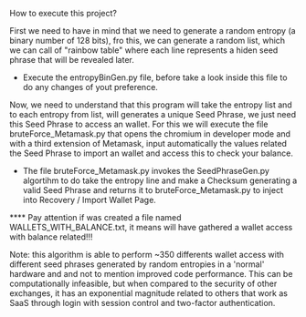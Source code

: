 How to execute this project?

First we need to have in mind that we need to generate a random entropy (a binary number of 128 bits), fro this, we can generate a random list, which we can call of "rainbow table" where each line represents a hiden seed phrase that will be revealed later.
 - Execute the entropyBinGen.py file, before take a look inside this file to do any changes of yout preference.

Now, we need to understand that this program will take the entropy list and to each entropy from list, will generates a unique Seed Phrase, we just need this Seed Phrase to access an wallet. For this we will execute the file bruteForce_Metamask.py that opens the chromium in developer mode and with a third extension of Metamask, input automatically the values related the Seed Phrase to import an wallet and access this to check your balance.
- The file bruteForce_Metamask.py invokes the SeedPhraseGen.py algortihm to do take the entropy line and make a Checksum generating a valid Seed Phrase and returns it to bruteForce_Metamask.py to inject into Recovery / Import Wallet Page.

**** Pay attention if was created a file named WALLETS_WITH_BALANCE.txt, it means will have gathered a wallet access with balance related!!!



Note: this algorithm is able to perform ~350 differents wallet access with different seed phrases generated by random entropies in a 'normal' hardware and and not to mention improved code performance. 
This can be computationally infeasible, but when compared to the security of other exchanges, it has an exponential magnitude related to others that work as SaaS through login with session control and two-factor authentication.
